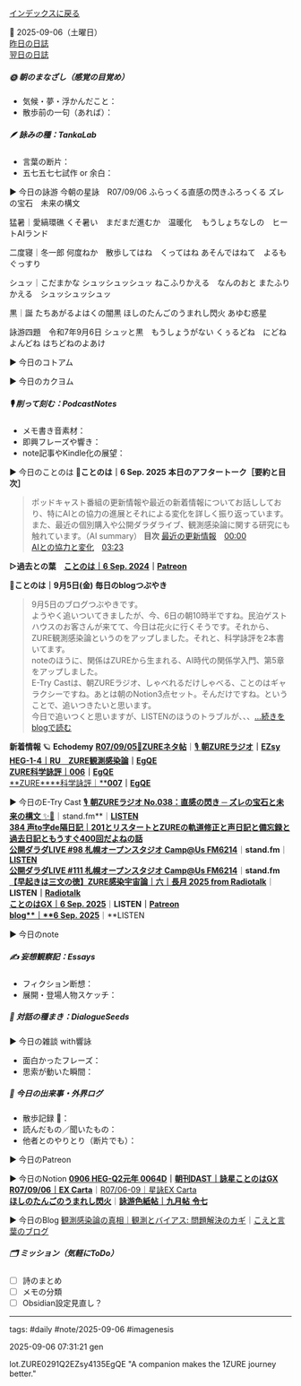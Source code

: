 [インデックスに戻る](../../../DialogueSeeds_2025-26.md)

📅 2025-09-06（土曜日）  
[昨日の日誌](20250905.md)  
[翌日の日誌](20250907.md)

##### 🌞 朝のまなざし（感覚の目覚め）
- 気候・夢・浮かんだこと：
- 散歩前の一句（あれば）：

##### 🪶 詠みの種：TankaLab
- 言葉の断片：
- 五七五七七試作 or 余白：

▶︎ 今日の詠游
今朝の星詠　R07/09/06
ふらっくる直感の閃きふろっくる
ズレの宝石　未来の構文

猛暑｜愛縞環礁
くそ暑い　まだまだ進むか　温暖化　
もうしょちなしの　ヒートAIランド

二度寝｜冬一郎
何度ねか　散歩してはね　くってはね
あそんではねて　よるもぐっすり

シュッ｜こだまかな
シュッシュッシュッ
ねこふりかえる　なんのおと
またふりかえる　シュッシュッシュッ

黒｜誕
たちあがるよはくの闇黒
ほしのたんごのうまれし閃火
あゆむ惑星

詠游四題　令和7年9月6日
シュッと黒　もうしょうがない
くぅるどね　にどねよんどね
はちどねのよあけ

▶︎ 今日のコトアム

▶︎ 今日のカクヨム

##### 🎙 削って刻む：PodcastNotes
- メモ書き音素材：
- 即興フレーズや響き：
- note記事やKindle化の展望：

▶︎ 今日のことのは
🍃**ことのは｜6 Sep. 2025**
**本日のアフタートーク［要約と目次］**
> ポッドキャスト番組の更新情報や最近の新着情報についてお話ししており、特にAIとの協力の進展とそれによる変化を詳しく振り返っています。また、最近の個別購入や公開ダラダライブ、観測感染論に関する研究にも触れています。（AI summary）
> **目次**
> [最近の更新情報](https://listen.style/p/radiocampus/fhbx6zs1#chapter1)　[00:00](https://listen.style/p/radiocampus/fhbx6zs1#chapter1)  
> [AIとの協力と変化](https://listen.style/p/radiocampus/fhbx6zs1#chapter2)　[03:23](https://listen.style/p/radiocampus/fhbx6zs1#chapter2)

**▷過去との葉**　[**ことのは｜6 Sep. 2024**](https://listen.style/p/radiocampus/ksbgl86n)**｜**[**Patreon**](https://www.patreon.com/posts/kotonoha-6-sep-111862025)

🍁**ことのは｜9月5日(金)**
**毎日のblogつぶやき**
> 9月5日のブログつぶやきです。  
> ようやく追いついてきましたが、今、6日の朝10時半ですね。民泊ゲストハウスのお客さんが来てて、今日は花火に行くそうです。それから、ZURE観測感染論というのをアップしました。それと、科学詠評を2本書いてます。  
> noteのほうに、関係はZUREから生まれる、AI時代の関係学入門、第5章をアップしました。  
> E-Try Castは、朝ZUREラジオ、しゃべれるだけしゃべる、ことのはギャラクシーですね。あとは朝のNotion3点セット。そんだけですね。ということで、追いつきたいと思います。  
> 今日で追いつくと思いますが、LISTENのほうのトラブルが、、、[…続きをblogで読む](https://jimt.hatenablog.com/entry/2025/09/06/133246#-%E4%BB%8A%E6%97%A5%E3%81%AE%E3%81%A4%E3%81%B6%E3%82%84%E3%81%8D5-Sep-2025)

**新着情報**
🪐 **Echodemy**
[**R07/09/05**📓**ZUREネタ帖**](https://ezsy.super.site/zurerazi/r070905zure%e3%83%8d%e3%82%bf%e5%b8%96)｜[🎙️ **朝ZUREラジオ**](https://ezsy.super.site/zurerazi)**｜**[**EZsy**](https://ezsy.super.site/)  
[**HEG-1-4｜RU　ZURE観測感染論**](https://camp-us.net/articles/HEG-1-4_RU_Observation-Infection.html)**｜**[**EgQE**](https://camp-us.net/)  
[**ZURE科学詠評｜006**](https://camp-us.net/critics/ZS-006_black-hole.html)**｜**[**EgQE**](https://camp-us.net/)  
[**ZURE****科学詠評｜****007**](https://camp-us.net/critics/ZS-007_earliest-galaxy.html)**｜**[**EgQE**](https://camp-us.net/)

▶︎ 今日のE-Try Cast
[🎙️ **朝ZUREラジオ No.038：直感の閃き ─ ズレの宝石と未来の構文** ✨💎](https://stand.fm/episodes/68bb62bfd2798998ae9f18d0)｜stand.fm**｜**[LISTEN](https://listen.style/p/campusfm6214/hskrbmr1)  
[**384 声to字de隔日記｜201とリスタートとZUREの軌道修正と声日記と備忘録と過去日記ともうすぐ400回だよねの話**](https://listen.style/p/cafe/o8yl3bh3)  
[**公開ダラダLIVE #98 札幌オープンスタジオ Camp@Us FM6214**](https://stand.fm/episodes/68438916942479823de160a4)**｜**stand.fm**｜**[**LISTEN**](https://listen.style/p/campusfm6214/bff6yscz)  
[**公開ダラダLIVE #111 札幌オープンスタジオ Camp@Us FM6214**](https://stand.fm/episodes/68bb9d7575ea7df7c3fa57fe)**｜**stand.fm  
[**【早起きは三文の徳】ZURE感染宇宙論｜六｜長月 2025 from Radiotalk**](https://listen.style/p/twilight/n6hm5ivt)**｜**LISTEN｜[Radiotalk](https://radiotalk.jp/talk/1346838)  
[**ことのはGX｜6 Sep. 2025**](https://listen.style/p/radiocampus/fhbx6zs1)**｜**LISTEN｜[Patreon](https://www.patreon.com/posts/kotonohagx-6-sep-138260164)  
[**blog****｜****6 Sep. 2025**](https://listen.style/p/inmymind/lsxv5dql)**｜**LISTEN

▶︎ 今日のnote

##### ✍️ 妄想観察記：Essays
- フィクション断想：
- 展開・登場人物スケッチ：

##### 🌱 対話の種まき：DialogueSeeds
▶︎ 今日の雑談 with響詠

- 面白かったフレーズ：
- 思索が動いた瞬間：

##### 📌 今日の出来事・外界ログ
- 散歩記録 🐾：
- 読んだもの／聞いたもの：
- 他者とのやりとり（断片でも）：

▶︎ 今日のPatreon

▶︎ 今日のNotion
[**0906 HEG-Q2元年 0064D**](https://rebel-tortoise-b95.notion.site/0906-HEG-Q2-0064D-265bed03031581a8aa7ae4c7422edfbb)**｜**[**朝刊DAST｜詠星ことのはGX**](https://rebel-tortoise-b95.notion.site/DAST-GX-21abed03031580ef867af61136621dd1)  
[**R07/09/06｜EX Carta**](https://rebel-tortoise-b95.notion.site/R07-09-06-EX-Carta-265bed0303158174bc0fd015d1f880a6)｜[R07/06-09｜星詠EX Carta](https://rebel-tortoise-b95.notion.site/R07-06-EX-Carta-218bed03031580fbb708dfce3e8e0e8e)  
[**ほしのたんごのうまれし閃火**](https://rebel-tortoise-b95.notion.site/265bed03031581bc83bbe3449f87c200)｜[**詠游色紙帖｜九月帖** **令七**](https://www.notion.so/242bed03031581d69001dcbf848ce2df)  

▶︎ 今日のBlog
[観測感染論の真相｜観測とバイアス: 問題解決のカギ](https://jimt.hatenablog.com/entry/2025/09/07/095959)｜[こえと言葉のブログ](https://jimt.hatenablog.com/)  

##### 🗂 ミッション（気軽にToDo）



- [ ] 詩のまとめ
- [ ] メモの分類
- [ ] Obsidian設定見直し？

---
tags: #daily #note/2025-09-06 #imagenesis

2025-09-06 07:31:21  gen

lot.ZURE0291Q2EZsy4135EgQE
"A companion makes the 1ZURE journey better."